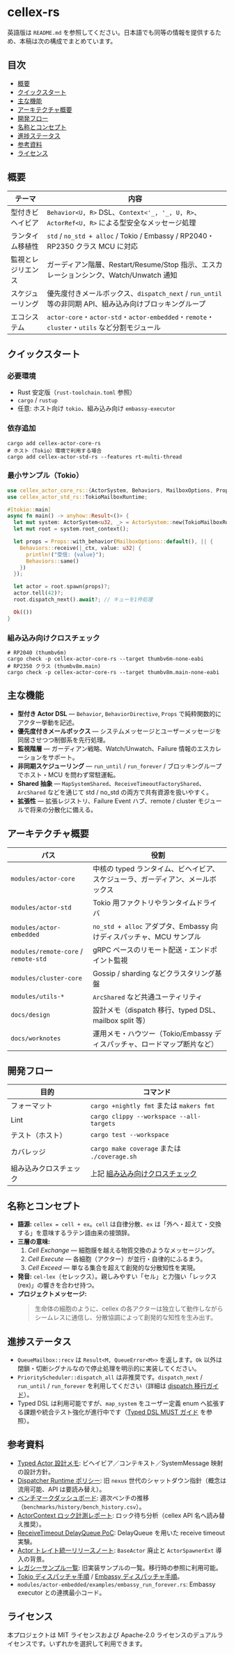 # cellex-rs

英語版は `README.md` を参照してください。日本語でも同等の情報を提供するため、本稿は次の構成でまとめています。

## 目次
- [概要](#概要)
- [クイックスタート](#クイックスタート)
- [主な機能](#主な機能)
- [アーキテクチャ概要](#アーキテクチャ概要)
- [開発フロー](#開発フロー)
- [名称とコンセプト](#名称とコンセプト)
- [進捗ステータス](#進捗ステータス)
- [参考資料](#参考資料)
- [ライセンス](#ライセンス)

## 概要

| テーマ | 内容 |
| --- | --- |
| 型付きビヘイビア | `Behavior<U, R>` DSL、`Context<'_, '_, U, R>`、`ActorRef<U, R>` による型安全なメッセージ処理 |
| ランタイム移植性 | `std` / `no_std + alloc` / Tokio / Embassy / RP2040・RP2350 クラス MCU に対応 |
| 監視とレジリエンス | ガーディアン階層、Restart/Resume/Stop 指示、エスカレーションシンク、Watch/Unwatch 通知 |
| スケジューリング | 優先度付きメールボックス、`dispatch_next` / `run_until` 等の非同期 API、組み込み向けブロッキングループ |
| エコシステム | `actor-core`・`actor-std`・`actor-embedded`・`remote`・`cluster`・`utils` など分割モジュール |

## クイックスタート

### 必要環境
- Rust 安定版（`rust-toolchain.toml` 参照）
- `cargo` / `rustup`
- 任意: ホスト向け `tokio`、組み込み向け `embassy-executor`

### 依存追加

```shell
cargo add cellex-actor-core-rs
# ホスト（Tokio）環境で利用する場合
cargo add cellex-actor-std-rs --features rt-multi-thread
```

### 最小サンプル（Tokio）

```rust
use cellex_actor_core_rs::{ActorSystem, Behaviors, MailboxOptions, Props};
use cellex_actor_std_rs::TokioMailboxRuntime;

#[tokio::main]
async fn main() -> anyhow::Result<()> {
  let mut system: ActorSystem<u32, _> = ActorSystem::new(TokioMailboxRuntime);
  let mut root = system.root_context();

  let props = Props::with_behavior(MailboxOptions::default(), || {
    Behaviors::receive(|_ctx, value: u32| {
      println!("受信: {value}");
      Behaviors::same()
    })
  });

  let actor = root.spawn(props)?;
  actor.tell(42)?;
  root.dispatch_next().await?; // キューを1件処理

  Ok(())
}
```

### 組み込み向けクロスチェック

```shell
# RP2040 (thumbv6m)
cargo check -p cellex-actor-core-rs --target thumbv6m-none-eabi
# RP2350 クラス (thumbv8m.main)
cargo check -p cellex-actor-core-rs --target thumbv8m.main-none-eabi
```

## 主な機能

- **型付き Actor DSL** — `Behavior`, `BehaviorDirective`, `Props` で純粋関数的にアクター挙動を記述。
- **優先度付きメールボックス** — システムメッセージとユーザーメッセージを同居させつつ制御系を先行処理。
- **監視階層** — ガーディアン戦略、Watch/Unwatch、Failure 情報のエスカレーションをサポート。
- **非同期スケジューリング** — `run_until` / `run_forever` / ブロッキングループでホスト・MCU を問わず常駐運転。
- **Shared 抽象** — `MapSystemShared`、`ReceiveTimeoutFactoryShared`、`ArcShared` などを通じて std / no_std の両方で共有資源を扱いやすく。
- **拡張性** — 拡張レジストリ、Failure Event ハブ、remote / cluster モジュールで将来の分散化に備える。

## アーキテクチャ概要

| パス | 役割 |
| --- | --- |
| `modules/actor-core` | 中核の typed ランタイム、ビヘイビア、スケジューラ、ガーディアン、メールボックス |
| `modules/actor-std` | Tokio 用ファクトリやランタイムドライバ |
| `modules/actor-embedded` | `no_std + alloc` アダプタ、Embassy 向けディスパッチャ、MCU サンプル |
| `modules/remote-core` / `remote-std` | gRPC ベースのリモート配送・エンドポイント監視 |
| `modules/cluster-core` | Gossip / sharding などクラスタリング基盤 |
| `modules/utils-*` | `ArcShared` など共通ユーティリティ |
| `docs/design` | 設計メモ（dispatch 移行、typed DSL、mailbox split 等） |
| `docs/worknotes` | 運用メモ・ハウツー（Tokio/Embassy ディスパッチャ、ロードマップ断片など） |

## 開発フロー

| 目的 | コマンド |
| --- | --- |
| フォーマット | `cargo +nightly fmt` または `makers fmt` |
| Lint | `cargo clippy --workspace --all-targets` |
| テスト（ホスト） | `cargo test --workspace` |
| カバレッジ | `cargo make coverage` または `./coverage.sh` |
| 組み込みクロスチェック | 上記 [組み込み向けクロスチェック](#組み込み向けクロスチェック) |

## 名称とコンセプト

- **語源:** `cellex = cell + ex`。`cell` は自律分散、`ex` は「外へ・超えて・交換する」を意味するラテン語由来の接頭辞。
- **三層の意味:**
  1. *Cell Exchange* — 細胞膜を越える物質交換のようなメッセージング。
  2. *Cell Execute* — 各細胞（アクター）が並行・自律的にふるまう。
  3. *Cell Exceed* — 単なる集合を超えて創発的な分散知性を実現。
- **発音:** `cel-lex`（セレックス）。親しみやすい「セル」と力強い「レックス (rex)」の響きを合わせ持つ。
- **プロジェクトメッセージ:**
  > 生命体の細胞のように、cellex の各アクターは独立して動作しながらシームレスに通信し、分散協調によって創発的な知性を生み出す。

## 進捗ステータス

- `QueueMailbox::recv` は `Result<M, QueueError<M>>` を返します。`Ok` 以外は閉鎖・切断シグナルなので停止処理を明示的に実装してください。
- `PriorityScheduler::dispatch_all` は非推奨です。`dispatch_next` / `run_until` / `run_forever` を利用してください（詳細は [dispatch 移行ガイド](docs/design/2025-10-07-dispatch-transition.md)）。
- Typed DSL は利用可能ですが、`map_system` をユーザー定義 enum へ拡張する課題や統合テスト強化が進行中です（[Typed DSL MUST ガイド](docs/worknotes/2025-10-08-typed-dsl-claude-must.md) を参照）。

## 参考資料

- [Typed Actor 設計メモ](docs/design/2025-10-07-typed-actor-plan.md): ビヘイビア／コンテキスト／SystemMessage 映射の設計方針。
- [Dispatcher Runtime ポリシー](docs/sources/nexus-actor-rs/docs/dispatcher_runtime_policy.md): 旧 `nexus` 世代のシャットダウン指針（概念は流用可能、API は要読み替え）。
- [ベンチマークダッシュボード](https://j5ik2o.github.io/cellex-rs/bench_dashboard.html): 週次ベンチの推移（`benchmarks/history/bench_history.csv`）。
- [ActorContext ロック計測レポート](docs/sources/nexus-actor-rs/docs/benchmarks/tracing_actor_context.md): ロック待ち分析（cellex API 名へ読み替え推奨）。
- [ReceiveTimeout DelayQueue PoC](docs/sources/nexus-actor-rs/docs/benchmarks/receive_timeout_delayqueue.md): DelayQueue を用いた receive timeout 実験。
- [Actor トレイト統一リリースノート](docs/sources/nexus-actor-rs/docs/releases/2025-09-26-actor-trait-unification.md): `BaseActor` 廃止と `ActorSpawnerExt` 導入の背景。
- [レガシーサンプル一覧](docs/sources/nexus-actor-rs/docs/legacy_examples.md): 旧実装サンプルの一覧。移行時の参照に利用可能。
- [Tokio ディスパッチャ手順](docs/worknotes/2025-10-07-tokio-dispatcher.md) / [Embassy ディスパッチャ手順](docs/worknotes/2025-10-07-embassy-dispatcher.md)。
- `modules/actor-embedded/examples/embassy_run_forever.rs`: Embassy executor との連携最小コード。

## ライセンス

本プロジェクトは MIT ライセンスおよび Apache-2.0 ライセンスのデュアルライセンスです。いずれかを選択して利用できます。
